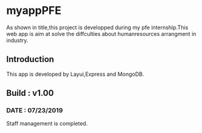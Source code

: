 # myappPFE
As shown in title,this project is developped during my pfe internship.This web app is aim at solve the diffculties about humanresources arrangment in industry.

## Introduction 
This app is developed by Layui,Express and MongoDB.

## Build : v1.00
### DATE : 07/23/2019
Staff management is completed.